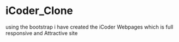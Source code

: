 # iCoder_Clone
using the bootstrap i have created the iCoder Webpages which is full responsive and Attractive site
